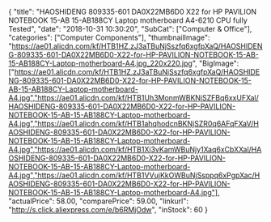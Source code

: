 {
	"title": "HAOSHIDENG 809335-601 DA0X22MB6D0 X22 for HP PAVILION NOTEBOOK 15-AB 15-AB188CY Laptop motherboard A4-6210 CPU fully Tested",
	"date": "2018-10-31 10:30:20",
	"SubCat": ["Computer & Office"],
	"categories": ["Computer Components"],
	"thumbnailImage": "https://ae01.alicdn.com/kf/HTB1HZ.zJ3aTBuNjSszfq6xgfpXaQ/HAOSHIDENG-809335-601-DA0X22MB6D0-X22-for-HP-PAVILION-NOTEBOOK-15-AB-15-AB188CY-Laptop-motherboard-A4.jpg_220x220.jpg",
	"BigImage": ["https://ae01.alicdn.com/kf/HTB1HZ.zJ3aTBuNjSszfq6xgfpXaQ/HAOSHIDENG-809335-601-DA0X22MB6D0-X22-for-HP-PAVILION-NOTEBOOK-15-AB-15-AB188CY-Laptop-motherboard-A4.jpg","https://ae01.alicdn.com/kf/HTB1Uh3MonmWBKNjSZFBq6xxUFXal/HAOSHIDENG-809335-601-DA0X22MB6D0-X22-for-HP-PAVILION-NOTEBOOK-15-AB-15-AB188CY-Laptop-motherboard-A4.jpg","https://ae01.alicdn.com/kf/HTB1ahqhodcnBKNjSZR0q6AFqFXaV/HAOSHIDENG-809335-601-DA0X22MB6D0-X22-for-HP-PAVILION-NOTEBOOK-15-AB-15-AB188CY-Laptop-motherboard-A4.jpg","https://ae01.alicdn.com/kf/HTB1Xi3vKamWBuNjy1Xaq6xCbXXal/HAOSHIDENG-809335-601-DA0X22MB6D0-X22-for-HP-PAVILION-NOTEBOOK-15-AB-15-AB188CY-Laptop-motherboard-A4.jpg","https://ae01.alicdn.com/kf/HTB1VVujKkOWBuNjSsppq6xPgpXac/HAOSHIDENG-809335-601-DA0X22MB6D0-X22-for-HP-PAVILION-NOTEBOOK-15-AB-15-AB188CY-Laptop-motherboard-A4.jpg"],
	"actualPrice": 58.00,
	"comparePrice": 59.00,
	"linkurl": "http://s.click.aliexpress.com/e/b6RMjOdw",
	"inStock": 60
}
